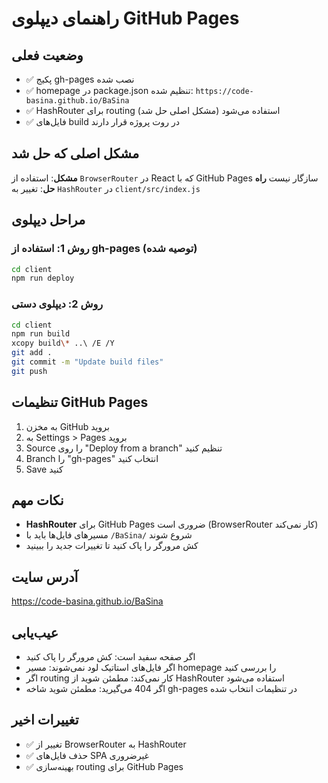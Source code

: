 # راهنمای دیپلوی GitHub Pages

## وضعیت فعلی
- ✅ پکیج gh-pages نصب شده
- ✅ homepage در package.json تنظیم شده: `https://code-basina.github.io/BaSina`
- ✅ HashRouter برای routing استفاده می‌شود (مشکل اصلی حل شد)
- ✅ فایل‌های build در روت پروژه قرار دارند

## مشکل اصلی که حل شد
**مشکل**: استفاده از `BrowserRouter` در React که با GitHub Pages سازگار نیست
**راه حل**: تغییر به `HashRouter` در `client/src/index.js`

## مراحل دیپلوی

### روش 1: استفاده از gh-pages (توصیه شده)
```bash
cd client
npm run deploy
```

### روش 2: دیپلوی دستی
```bash
cd client
npm run build
xcopy build\* ..\ /E /Y
git add .
git commit -m "Update build files"
git push
```

## تنظیمات GitHub Pages
1. به مخزن GitHub بروید
2. به Settings > Pages بروید
3. Source را روی "Deploy from a branch" تنظیم کنید
4. Branch را "gh-pages" انتخاب کنید
5. Save کنید

## نکات مهم
- **HashRouter** برای GitHub Pages ضروری است (BrowserRouter کار نمی‌کند)
- مسیرهای فایل‌ها باید با `/BaSina/` شروع شوند
- کش مرورگر را پاک کنید تا تغییرات جدید را ببینید

## آدرس سایت
https://code-basina.github.io/BaSina

## عیب‌یابی
- اگر صفحه سفید است: کش مرورگر را پاک کنید
- اگر فایل‌های استاتیک لود نمی‌شوند: مسیر homepage را بررسی کنید
- اگر routing کار نمی‌کند: مطمئن شوید از HashRouter استفاده می‌شود
- اگر 404 می‌گیرید: مطمئن شوید شاخه gh-pages در تنظیمات انتخاب شده

## تغییرات اخیر
- ✅ تغییر از BrowserRouter به HashRouter
- ✅ حذف فایل‌های SPA غیرضروری
- ✅ بهینه‌سازی routing برای GitHub Pages 